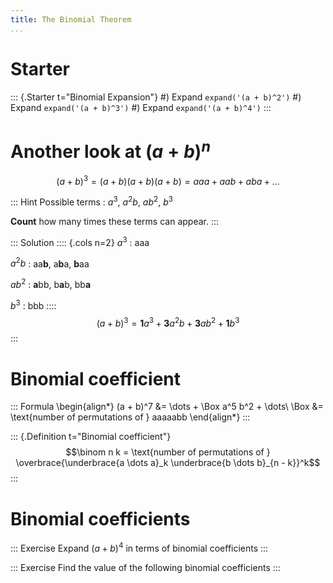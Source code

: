 ```yaml
---
title: The Binomial Theorem
...
```


# Starter

::: {.Starter t="Binomial Expansion"}
#) Expand `expand('(a + b)^2')`
#) Expand `expand('(a + b)^3')`
#) Expand `expand('(a + b)^4')`
:::

# Another look at $(a + b)^n$

$$(a + b)^3 = (a + b) (a + b) (a + b) = aaa + aab + aba + \dots$$

::: Hint
Possible terms
: $a^3$, $a^2 b$, $a b^2$, $b^3$

**Count** how many times these terms can appear.
:::

::: Solution
:::: {.cols n=2}
$a^3$
: aaa

$a^2 b$
: aa**b**, a**b**a, **b**aa

$a b^2$
: **a**bb, b**a**b, bb**a**

$b^3$
: bbb
::::
$$(a + b)^3 = \mathbf 1 a^3 + \mathbf 3 a^2 b + \mathbf 3 a b^2 + \mathbf 1 b^3$$
:::

# Binomial coefficient

::: Formula
\begin{align*}
(a + b)^7 &= \dots + \Box a^5 b^2 + \dots\\
\Box &= \text{number of permutations of } aaaaabb
\end{align*}
:::

::: {.Definition t="Binomial coefficient"}
$$\binom n k = \text{number of permutations of }
\overbrace{\underbrace{a \dots a}_k \underbrace{b \dots b}_{n - k}}^k$$
:::

# Binomial coefficients

::: Exercise
Expand $(a + b)^4$ in terms of binomial coefficients
:::

::: Exercise
Find the value of the following binomial coefficients
:::
